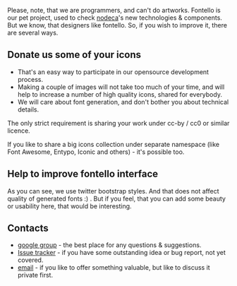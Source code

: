 Please, note, that we are programmers, and can't do artworks. Fontello is our pet project, used to check [nodeca](https://github.com/nodeca/)'s new technologies & components. But we know, that designers like fontello. So, if you wish to improve it, there are several ways.


Donate us some of your icons
----------------------------

- That's an easy way to participate in our opensource development process.
- Making a couple of images will not take too much of your time, and will help
  to increase a number of high quality icons, shared for everybody.
- We will care about font generation, and don't bother you about technical details.

The only strict requirement is sharing your work under cc-by / cc0 or similar licence.

If you like to share a big icons collection under separate namespace (like Font Awesome, Entypo, Iconic and others) - it's possible too.


Help to improve fontello interface
----------------------------------

As you can see, we use twitter bootstrap styles. And that does not affect quality of generated fonts :) . But if you feel, that you can add some beauty or usability here, that would be interesting.


Contacts
--------

- [google group](https://groups.google.com/forum/#!forum/fontello) - the best place for any questions & suggestions.
- [Issue tracker](https://github.com/fontello/fontello/issues) - if you have some outstanding idea or bug report, not yet covered.
- [email](mailto:vitaly@rcdesign.ru) - if you like to offer something valuable, but like to discuss it private first.